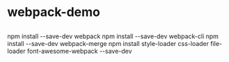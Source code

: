 # webpack-demo

## 

npm install --save-dev webpack 
npm install --save-dev webpack-cli
npm install --save-dev webpack-merge
npm install style-loader css-loader file-loader font-awesome-webpack --save-dev